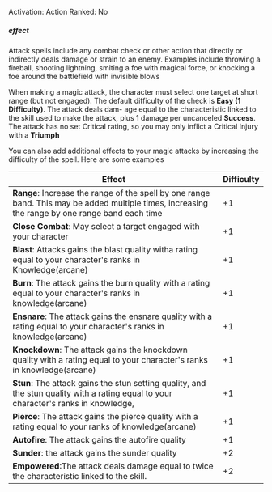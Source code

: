 Activation: Action
Ranked: No
##### effect
Attack spells include any combat check or other action that directly or indirectly deals damage or strain to an enemy. Examples include throwing a fireball, shooting lightning, smiting a foe with magical force, or knocking a foe around the battlefield with invisible blows

When making a magic attack, the character must select one target at short range (but not engaged). The default difficulty of the check is **Easy (1 Difficulty)**. The attack deals dam- age equal to the characteristic linked to the skill used to make the attack, plus 1 damage per uncanceled **Success**. The attack has no set Critical rating, so you may only inflict a Critical Injury with a **Triumph**

You can also add additional effects to your magic attacks by increasing the difficulty of the spell. Here are some examples

| Effect                                                                                                                                           | Difficulty |
| ------------------------------------------------------------------------------------------------------------------------------------------------ | ---------- |
| **Range**: Increase the range of the spell by one range band. This may be added multiple times, increasing the range by one range band each time | +1         |
| **Close Combat**: May select a target engaged with your character                                                                                | +1         |
| **Blast**: Attacks gains the blast quality witha rating equal to your character's ranks in Knowledge(arcane)                                     | +1         |
| **Burn**: The attack gains the burn quality with a rating equal to your character's ranks in knowledge(arcane)                                   | +1         |
| **Ensnare**: The attack gains the ensnare quality with a rating equal to your character's ranks in knowledge(arcane)                             | +1         |
| **Knockdown**: The attack gains the knockdown quality with a rating equal to your character's ranks in knowledge(arcane)                         | +1         |
| **Stun**: The attack gains the stun setting quality, and the stun quality with a rating equal to your character's ranks in knowledge,            | +1         |
| **Pierce**: The attack gains the pierce quality with a rating equal to your ranks of knowledge(arcane)                                           | +1         |
| **Autofire**: The attack gains the autofire quality                                                                                              | +1         |
| **Sunder**: the attack gains the sunder quality                                                                                                  | +2         |
| **Empowered**:The attack deals damage equal to twice the characteristic linked to the skill.                                                                                                                                    | +2           |

